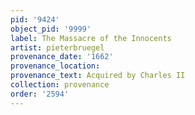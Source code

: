 ```yaml
---
pid: '9424'
object_pid: '9999'
label: The Massacre of the Innocents
artist: pieterbruegel
provenance_date: '1662'
provenance_location:
provenance_text: Acquired by Charles II
collection: provenance
order: '2594'
---
```

